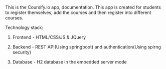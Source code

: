 This is the Coursify.io app, documentation. This app is created for students to register themselves, add the courses and then register into different courses.

Technology stack:
1. Frontend - HTML/CSS/JS & JQuery

2. Backend - REST API(Using springboot) and authentication(Using spirng security)

3. Database - H2 database in the embedded server mode